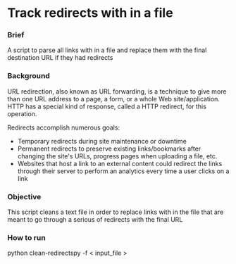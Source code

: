 # Track redirects with in a file
### Brief
A script to parse all links with in a file and replace them with the final destination URL if they had redirects
### Background
URL redirection, also known as URL forwarding, is a technique to give more than one URL address to a page, a form, or a whole Web site/application. HTTP has a special kind of response, called a HTTP redirect, for this operation.

Redirects accomplish numerous goals:
* Temporary redirects during site maintenance or downtime
* Permanent redirects to preserve existing links/bookmarks after changing the site's URLs, progress pages when uploading a file, etc.
* Websites that host a link to an external content could redirect the links through their server to perform an analytics every time a user clicks on a link

### Objective
This script cleans a text file in order to replace links with in the file that are meant to go through a serious of redirects with the final URL

### How to run
python clean-redirectspy -f < input_file >

